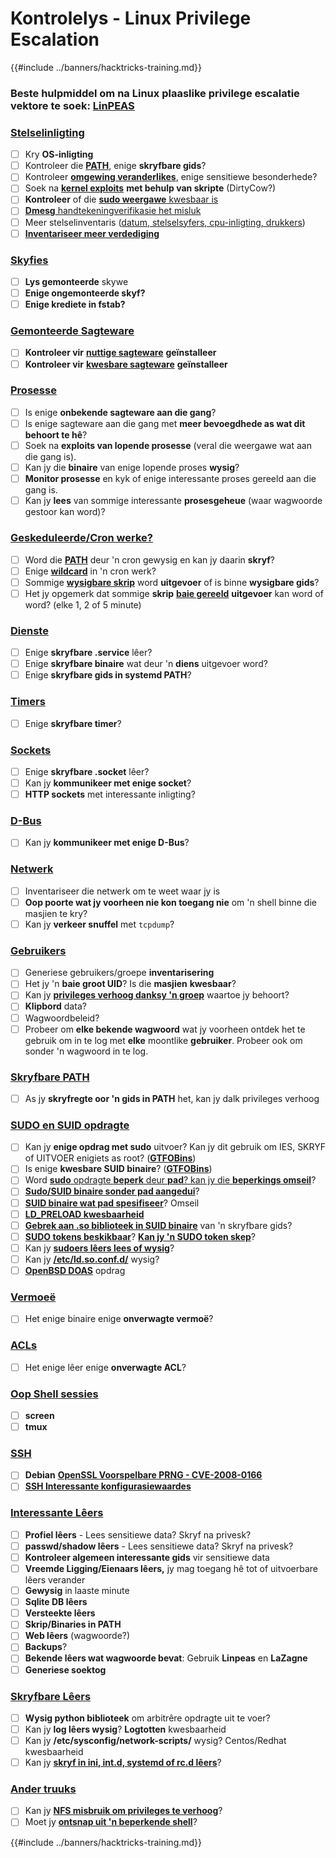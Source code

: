 # Kontrolelys - Linux Privilege Escalation

{{#include ../banners/hacktricks-training.md}}

### **Beste hulpmiddel om na Linux plaaslike privilege escalatie vektore te soek:** [**LinPEAS**](https://github.com/carlospolop/privilege-escalation-awesome-scripts-suite/tree/master/linPEAS)

### [Stelselinligting](privilege-escalation/#system-information)

- [ ] Kry **OS-inligting**
- [ ] Kontroleer die [**PATH**](privilege-escalation/#path), enige **skryfbare gids**?
- [ ] Kontroleer [**omgewing veranderlikes**](privilege-escalation/#env-info), enige sensitiewe besonderhede?
- [ ] Soek na [**kernel exploits**](privilege-escalation/#kernel-exploits) **met behulp van skripte** (DirtyCow?)
- [ ] **Kontroleer** of die [**sudo weergawe** kwesbaar is](privilege-escalation/#sudo-version)
- [ ] [**Dmesg** handtekeningverifikasie het misluk](privilege-escalation/#dmesg-signature-verification-failed)
- [ ] Meer stelselinventaris ([datum, stelselsyfers, cpu-inligting, drukkers](privilege-escalation/#more-system-enumeration))
- [ ] [**Inventariseer meer verdediging**](privilege-escalation/#enumerate-possible-defenses)

### [Skyfies](privilege-escalation/#drives)

- [ ] **Lys gemonteerde** skywe
- [ ] **Enige ongemonteerde skyf?**
- [ ] **Enige krediete in fstab?**

### [**Gemonteerde Sagteware**](privilege-escalation/#installed-software)

- [ ] **Kontroleer vir** [**nuttige sagteware**](privilege-escalation/#useful-software) **geïnstalleer**
- [ ] **Kontroleer vir** [**kwesbare sagteware**](privilege-escalation/#vulnerable-software-installed) **geïnstalleer**

### [Prosesse](privilege-escalation/#processes)

- [ ] Is enige **onbekende sagteware aan die gang**?
- [ ] Is enige sagteware aan die gang met **meer bevoegdhede as wat dit behoort te hê**?
- [ ] Soek na **exploits van lopende prosesse** (veral die weergawe wat aan die gang is).
- [ ] Kan jy die **binaire** van enige lopende proses **wysig**?
- [ ] **Monitor prosesse** en kyk of enige interessante proses gereeld aan die gang is.
- [ ] Kan jy **lees** van sommige interessante **prosesgeheue** (waar wagwoorde gestoor kan word)?

### [Geskeduleerde/Cron werke?](privilege-escalation/#scheduled-jobs)

- [ ] Word die [**PATH**](privilege-escalation/#cron-path) deur 'n cron gewysig en kan jy daarin **skryf**?
- [ ] Enige [**wildcard**](privilege-escalation/#cron-using-a-script-with-a-wildcard-wildcard-injection) in 'n cron werk?
- [ ] Sommige [**wysigbare skrip**](privilege-escalation/#cron-script-overwriting-and-symlink) word **uitgevoer** of is binne **wysigbare gids**?
- [ ] Het jy opgemerk dat sommige **skrip** [**baie gereeld**](privilege-escalation/#frequent-cron-jobs) **uitgevoer** kan word of word? (elke 1, 2 of 5 minute)

### [Dienste](privilege-escalation/#services)

- [ ] Enige **skryfbare .service** lêer?
- [ ] Enige **skryfbare binaire** wat deur 'n **diens** uitgevoer word?
- [ ] Enige **skryfbare gids in systemd PATH**?

### [Timers](privilege-escalation/#timers)

- [ ] Enige **skryfbare timer**?

### [Sockets](privilege-escalation/#sockets)

- [ ] Enige **skryfbare .socket** lêer?
- [ ] Kan jy **kommunikeer met enige socket**?
- [ ] **HTTP sockets** met interessante inligting?

### [D-Bus](privilege-escalation/#d-bus)

- [ ] Kan jy **kommunikeer met enige D-Bus**?

### [Netwerk](privilege-escalation/#network)

- [ ] Inventariseer die netwerk om te weet waar jy is
- [ ] **Oop poorte wat jy voorheen nie kon toegang nie** om 'n shell binne die masjien te kry?
- [ ] Kan jy **verkeer snuffel** met `tcpdump`?

### [Gebruikers](privilege-escalation/#users)

- [ ] Generiese gebruikers/groepe **inventarisering**
- [ ] Het jy 'n **baie groot UID**? Is die **masjien** **kwesbaar**?
- [ ] Kan jy [**privileges verhoog danksy 'n groep**](privilege-escalation/interesting-groups-linux-pe/) waartoe jy behoort?
- [ ] **Klipbord** data?
- [ ] Wagwoordbeleid?
- [ ] Probeer om **elke bekende wagwoord** wat jy voorheen ontdek het te gebruik om in te log met **elke** moontlike **gebruiker**. Probeer ook om sonder 'n wagwoord in te log.

### [Skryfbare PATH](privilege-escalation/#writable-path-abuses)

- [ ] As jy **skryfregte oor 'n gids in PATH** het, kan jy dalk privileges verhoog

### [SUDO en SUID opdragte](privilege-escalation/#sudo-and-suid)

- [ ] Kan jy **enige opdrag met sudo** uitvoer? Kan jy dit gebruik om IES, SKRYF of UITVOER enigiets as root? ([**GTFOBins**](https://gtfobins.github.io))
- [ ] Is enige **kwesbare SUID binaire**? ([**GTFOBins**](https://gtfobins.github.io))
- [ ] Word [**sudo** opdragte **beperk** deur **pad**? kan jy die **beperkings omseil**](privilege-escalation/#sudo-execution-bypassing-paths)?
- [ ] [**Sudo/SUID binaire sonder pad aangedui**](privilege-escalation/#sudo-command-suid-binary-without-command-path)?
- [ ] [**SUID binaire wat pad spesifiseer**](privilege-escalation/#suid-binary-with-command-path)? Omseil
- [ ] [**LD_PRELOAD kwesbaarheid**](privilege-escalation/#ld_preload)
- [ ] [**Gebrek aan .so biblioteek in SUID binaire**](privilege-escalation/#suid-binary-so-injection) van 'n skryfbare gids?
- [ ] [**SUDO tokens beskikbaar**](privilege-escalation/#reusing-sudo-tokens)? [**Kan jy 'n SUDO token skep**](privilege-escalation/#var-run-sudo-ts-less-than-username-greater-than)?
- [ ] Kan jy [**sudoers lêers lees of wysig**](privilege-escalation/#etc-sudoers-etc-sudoers-d)?
- [ ] Kan jy [**/etc/ld.so.conf.d/**](privilege-escalation/#etc-ld-so-conf-d) wysig?
- [ ] [**OpenBSD DOAS**](privilege-escalation/#doas) opdrag

### [Vermoeë](privilege-escalation/#capabilities)

- [ ] Het enige binaire enige **onverwagte vermoë**?

### [ACLs](privilege-escalation/#acls)

- [ ] Het enige lêer enige **onverwagte ACL**?

### [Oop Shell sessies](privilege-escalation/#open-shell-sessions)

- [ ] **screen**
- [ ] **tmux**

### [SSH](privilege-escalation/#ssh)

- [ ] **Debian** [**OpenSSL Voorspelbare PRNG - CVE-2008-0166**](privilege-escalation/#debian-openssl-predictable-prng-cve-2008-0166)
- [ ] [**SSH Interessante konfigurasiewaardes**](privilege-escalation/#ssh-interesting-configuration-values)

### [Interessante Lêers](privilege-escalation/#interesting-files)

- [ ] **Profiel lêers** - Lees sensitiewe data? Skryf na privesk?
- [ ] **passwd/shadow lêers** - Lees sensitiewe data? Skryf na privesk?
- [ ] **Kontroleer algemeen interessante gids** vir sensitiewe data
- [ ] **Vreemde Ligging/Eienaars lêers,** jy mag toegang hê tot of uitvoerbare lêers verander
- [ ] **Gewysig** in laaste minute
- [ ] **Sqlite DB lêers**
- [ ] **Versteekte lêers**
- [ ] **Skrip/Binaries in PATH**
- [ ] **Web lêers** (wagwoorde?)
- [ ] **Backups**?
- [ ] **Bekende lêers wat wagwoorde bevat**: Gebruik **Linpeas** en **LaZagne**
- [ ] **Generiese soektog**

### [**Skryfbare Lêers**](privilege-escalation/#writable-files)

- [ ] **Wysig python biblioteek** om arbitrêre opdragte uit te voer?
- [ ] Kan jy **log lêers wysig**? **Logtotten** kwesbaarheid
- [ ] Kan jy **/etc/sysconfig/network-scripts/** wysig? Centos/Redhat kwesbaarheid
- [ ] Kan jy [**skryf in ini, int.d, systemd of rc.d lêers**](privilege-escalation/#init-init-d-systemd-and-rc-d)?

### [**Ander truuks**](privilege-escalation/#other-tricks)

- [ ] Kan jy [**NFS misbruik om privileges te verhoog**](privilege-escalation/#nfs-privilege-escalation)?
- [ ] Moet jy [**ontsnap uit 'n beperkende shell**](privilege-escalation/#escaping-from-restricted-shells)?

{{#include ../banners/hacktricks-training.md}}
